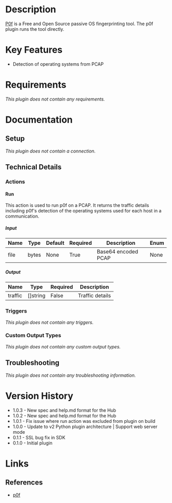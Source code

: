 # Description

[P0f](http://lcamtuf.coredump.cx/p0f3/) is a Free and Open Source passive OS fingerprinting tool.
The p0f plugin runs the tool directly.

# Key Features

* Detection of operating systems from PCAP

# Requirements

_This plugin does not contain any requirements._

# Documentation

## Setup

_This plugin does not contain a connection._

## Technical Details

### Actions

#### Run

This action is used to run p0f on a PCAP.
It returns the traffic details including p0f's detection of the operating systems used for each host in a communication.

##### Input

|Name|Type|Default|Required|Description|Enum|
|----|----|-------|--------|-----------|----|
|file|bytes|None|True|Base64 encoded PCAP|None|

##### Output

|Name|Type|Required|Description|
|----|----|--------|-----------|
|traffic|[]string|False|Traffic details|

### Triggers

_This plugin does not contain any triggers._

### Custom Output Types

_This plugin does not contain any custom output types._

## Troubleshooting

_This plugin does not contain any troubleshooting information._

# Version History

* 1.0.3 - New spec and help.md format for the Hub
* 1.0.2 - New spec and help.md format for the Hub
* 1.0.1 - Fix issue where run action was excluded from plugin on build
* 1.0.0 - Update to v2 Python plugin architecture | Support web server mode
* 0.1.1 - SSL bug fix in SDK
* 0.1.0 - Initial plugin

# Links

## References

* [p0f](http://lcamtuf.coredump.cx/p0f3/)
